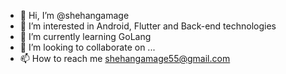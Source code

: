 - 👋 Hi, I’m @shehangamage
- 👀 I’m interested in Android, Flutter and Back-end technologies
- 🌱 I’m currently learning GoLang
- 💞️ I’m looking to collaborate on ...
- 📫 How to reach me shehangamage55@gmail.com

<!---
shehangamage/shehangamage is a ✨ special ✨ repository because its `README.md` (this file) appears on your GitHub profile.
You can click the Preview link to take a look at your changes.
--->
